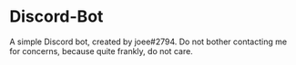 # Discord-Bot
A simple Discord bot, created by joee#2794. Do not bother contacting me for concerns, because quite frankly, do not care.
